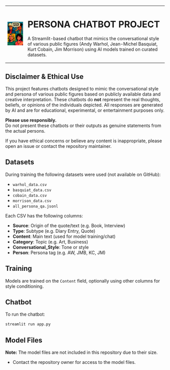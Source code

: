 <table>
  <tr>
    <td>
      <img src="src/images/persona_chatbot_logo.png" alt="Project Logo" width="200"/>
    </td>
    <td>
      <h1>PERSONA CHATBOT PROJECT</h1>
      <p>A Streamlit-based chatbot that mimics the conversational style of various public figures (Andy Warhol, Jean-Michel Basquiat, Kurt Cobain, Jim Morrison) using AI models trained on curated datasets.</p>
    </td>
  </tr>
</table>

## Disclaimer & Ethical Use

This project features chatbots designed to mimic the conversational style and persona of various public figures based on publicly available data and creative interpretation. These chatbots do **not** represent the real thoughts, beliefs, or opinions of the individuals depicted. All responses are generated by AI and are for educational, experimental, or entertainment purposes only.

**Please use responsibly.**  
Do not present these chatbots or their outputs as genuine statements from the actual persons.

If you have ethical concerns or believe any content is inappropriate, please open an issue or contact the repository maintainer.

## Datasets

During training the following datasets were used (not available on GitHub):
- `warhol_data.csv`
- `basquiat_data.csv`
- `cobain_data.csv`
- `morrison_data.csv`
- `all_persona_qa.jsonl`

Each CSV has the following columns:
- **Source**: Origin of the quote/text (e.g. Book, Interview)
- **Type**: Subtype (e.g. Diary Entry, Quote)
- **Content**: Main text (used for model training/chat)
- **Category**: Topic (e.g. Art, Business)
- **Conversational_Style**: Tone or style
- **Person**: Persona tag (e.g. AW, JMB, KC, JM)

## Training

Models are trained on the `Content` field, optionally using other columns for style conditioning.

## Chatbot

To run the chatbot:

```sh
streamlit run app.py
```

## Model Files

**Note:** The model files are not included in this repository due to their size.
- Contact the repository owner for access to the model files.
